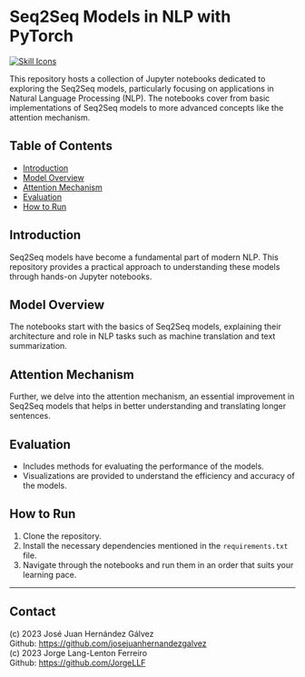 # Seq2Seq Models in NLP with PyTorch

[![Skill Icons](https://skillicons.dev/icons?i=py,pytorch&perline=2)](https://skillicons.dev)

This repository hosts a collection of Jupyter notebooks dedicated to exploring the Seq2Seq models, particularly focusing on applications in Natural Language Processing (NLP). The notebooks cover from basic implementations of Seq2Seq models to more advanced concepts like the attention mechanism.

## Table of Contents

- [Introduction](#introduction)
- [Model Overview](#model-overview)
- [Attention Mechanism](#attention-mechanism)
- [Evaluation](#evaluation)
- [How to Run](#how-to-run)

## Introduction

Seq2Seq models have become a fundamental part of modern NLP. This repository provides a practical approach to understanding these models through hands-on Jupyter notebooks.

## Model Overview

The notebooks start with the basics of Seq2Seq models, explaining their architecture and role in NLP tasks such as machine translation and text summarization.

## Attention Mechanism

Further, we delve into the attention mechanism, an essential improvement in Seq2Seq models that helps in better understanding and translating longer sentences.

## Evaluation

- Includes methods for evaluating the performance of the models.
- Visualizations are provided to understand the efficiency and accuracy of the models.

## How to Run

1. Clone the repository.
2. Install the necessary dependencies mentioned in the `requirements.txt` file.
3. Navigate through the notebooks and run them in an order that suits your learning pace.

---
## Contact

(c) 2023 José Juan Hernández Gálvez 
<br>Github: https://github.com/josejuanhernandezgalvez <br>
(c) 2023 Jorge Lang-Lenton Ferreiro          
Github: https://github.com/JorgeLLF
